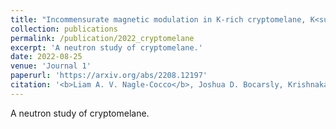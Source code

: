 ```yaml
---
title: "Incommensurate magnetic modulation in K-rich cryptomelane, K<sub>x</sub>Mn<sub>8</sub>O<sub>16</sub>>"
collection: publications
permalink: /publication/2022_cryptomelane
excerpt: 'A neutron study of cryptomelane.'
date: 2022-08-25
venue: 'Journal 1'
paperurl: 'https://arxiv.org/abs/2208.12197'
citation: '<b>Liam A. V. Nagle-Cocco</b>, Joshua D. Bocarsly, Krishnakanth Sada, Clemens Ritter, Emannuelle Suard, Nicola D. Kelly, Cheng Liu, Clare P. Grey, Prabeer Barpanda, Sian E. Dutton. (2022). &quot;Incommensurate magnetic modulation in K-rich cryptomelane, K<sub>x</sub>Mn<sub>8</sub>O<sub>16</sub>> (x≈1.46).&quot; <i>Arxiv</i>.'
---
```

A neutron study of cryptomelane.
